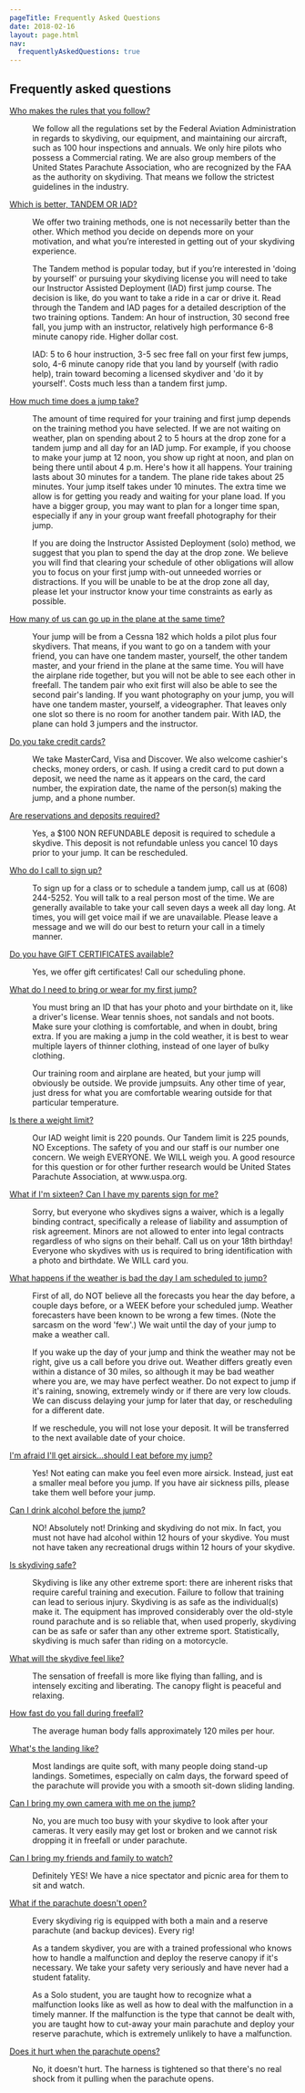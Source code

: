 ```yaml
---
pageTitle: Frequently Asked Questions
date: 2018-02-16
layout: page.html
nav:
  frequentlyAskedQuestions: true
---
```


## Frequently asked questions

<dl class="accordion">

<dt><a href="">Who makes the rules that you follow?</a></dt>
<dd><p>We follow all the regulations set by the Federal Aviation Administration in regards to skydiving, our equipment, and maintaining our aircraft, such as 100 hour inspections and annuals.  We only hire pilots who possess a Commercial rating.  We are also group members of the United States Parachute Association, who are recognized by the FAA as the authority on skydiving.  That means we follow the strictest guidelines in the industry.</p></dd>

<dt><a href="">Which is better, TANDEM OR IAD?</a></dt>
<dd><p>We offer two training methods, one is not necessarily better than the other. Which method you decide on depends more on your motivation, and what you’re interested in getting out of your skydiving experience.</p>
<p>The Tandem method is popular today, but if you’re interested in 'doing by yourself' or pursuing your skydiving license you will need to take our Instructor Assisted Deployment (IAD) first jump course.  The decision is like, do you want to take a ride in a car or drive it.  Read through the Tandem and IAD pages for a detailed description of the two training options.
Tandem: An hour of instruction, 30 second free fall, you jump with an instructor, relatively high performance 6-8 minute canopy ride.  Higher dollar cost.</p>
<p>IAD: 5 to 6 hour instruction, 3-5 sec free fall on your first few jumps, solo, 4-6 minute canopy ride that you land by yourself (with radio help), train toward becoming a licensed skydiver and 'do it by yourself'.  Costs much less than a tandem first jump.</p></dd>

<dt><a href="">How much time does a jump take?</a></dt>
<dd><p>The amount of time required for your training and first jump depends on the training method you have selected. If we are not waiting on weather, plan on spending about 2 to 5 hours at the drop zone for a tandem jump and all day for an IAD jump.  For example, if you choose to make your jump at 12 noon, you show up right at noon, and plan on being there until about 4 p.m.  Here's how it all happens.  Your training lasts about 30 minutes for a tandem.   The plane ride takes about 25 minutes.  Your jump itself takes under 10 minutes.  The extra time we allow is for getting you ready and waiting for your plane load.  If you have a bigger group, you may want to plan for a longer time span, especially if any in your group want freefall photography for their jump.</p>

<p>If you are doing the Instructor Assisted Deployment (solo) method, we suggest that you plan to spend the day at the drop zone. We believe you will find that clearing your schedule of other obligations will allow you to focus on your first jump with-out unneeded worries or distractions. If you will be unable to be at the drop zone all day, please let your instructor know your time constraints as early as possible.</p></dd>

<dt><a href="">How many of us can go up in the plane at the same time?</a></dt>
<dd><p>Your jump will be from a Cessna 182 which holds a pilot plus four skydivers.  That means, if you want to go on a tandem with your friend, you can have one tandem master, yourself, the other tandem master, and your friend in the plane at the same time.   You will have the airplane ride together, but you will not be able to see each other in freefall.  The tandem pair who exit first will also be able to see the second pair's landing.  If you want photography on your jump, you will have one tandem master, yourself, a videographer.  That leaves only one slot so there is no room for another tandem pair.  With IAD, the plane can hold 3 jumpers and the instructor.</p></dd>

<dt><a href="">Do you take credit cards?</a></dt>
<dd><p>We take MasterCard, Visa and Discover. We also welcome cashier's checks, money orders, or cash. If using a credit card to put down a deposit, we need the name as it appears on the card, the card number, the expiration date, the name of the person(s) making the jump, and a phone number.</p></dd>

<dt><a href="">Are reservations and deposits required?</a></dt>
<dd><p>Yes, a $100 NON REFUNDABLE deposit is required to schedule a skydive. This deposit is not refundable unless you cancel 10 days prior to your jump.  It can be rescheduled.</p></dd>

<dt><a href="">Who do I call to sign up?</a></dt>
<dd><p>To sign up for a class or to schedule a tandem jump, call us at (608) 244-5252. You will talk to a real person most of the time. We are generally available to take your call seven days a week all day long. At times, you will get voice mail if we are unavailable.  Please leave a message and we will do our best to return your call in a timely manner.</p></dd>

<dt><a href="">Do you have GIFT CERTIFICATES available?</a></dt>
<dd><p>Yes, we offer gift certificates! Call our scheduling phone.</p></dd>

<dt><a href="">What do I need to bring or wear for my first jump?</a></dt>
<dd><p>You must bring an ID that has your photo and your birthdate on it, like a driver's license.  Wear tennis shoes, not sandals and not boots.  Make sure your clothing is comfortable, and when in doubt, bring extra.  If you are making a jump in the cold weather, it is best to wear multiple layers of thinner clothing, instead of one layer of bulky clothing.</p>
<p>Our training room and airplane are heated, but your jump will obviously be outside.  We provide jumpsuits.  Any other time of year, just dress for what you are comfortable wearing outside for that particular temperature.</p></dd>

<dt><a href="">Is there a weight limit?</a></dt>
<dd><p>Our IAD weight limit is 220 pounds.  Our Tandem limit is 225 pounds, NO Exceptions. The safety of you and our staff is our number one concern.  We weigh EVERYONE.  We WILL weigh you.   A good resource for this question or for other further research would be United States Parachute Association, at www.uspa.org.</p></dd>

<dt><a href="">What if I'm sixteen?  Can I have my parents sign for me?</a></dt>
<dd><p>Sorry, but everyone who skydives signs a waiver, which is a legally binding contract, specifically a release of liability and assumption of risk agreement.   Minors are not allowed to enter into legal contracts regardless of who signs on their behalf.  Call us on your 18th birthday!  Everyone who skydives with us is required to bring identification with a photo and birthdate.  We WILL card you.</p></dd>

<dt><a href="">What happens if the weather is bad the day I am scheduled to jump?</a></dt>
<dd><p>First of all, do NOT believe all the forecasts you hear the day before, a couple days before, or a WEEK before your scheduled jump.  Weather forecasters have been known to be wrong a few times. (Note the sarcasm on the word 'few'.)  We wait until the day of your jump to make a weather call.</p>
<p>If you wake up the day of your jump and think the weather may not be right, give us a call before you drive out.  Weather differs greatly even within a distance of 30 miles, so although it may be bad weather where you are, we may have perfect weather.  Do not expect to jump if it's raining, snowing, extremely windy or if there are very low clouds.  We can discuss delaying your jump for later that day, or rescheduling for a different date.</p>
<p>If we reschedule, you will not lose your deposit.  It will be transferred to the next available date of your choice.</p></dd>

<dt><a href="">I'm afraid I'll get airsick...should I eat before my jump?</a></dt>
<dd><p>Yes!  Not eating can make you feel even more airsick.  Instead, just eat a smaller meal before you jump.  If you have air sickness pills, please take them well before your jump.</p></dd>

<dt><a href="">Can I drink alcohol before the jump?</a></dt>
<dd><p>NO! Absolutely not!  Drinking and skydiving do not mix.  In fact, you must not have had alcohol within 12 hours of your skydive.  You must not have taken any recreational drugs within 12 hours of your skydive.</p></dd>

<dt><a href="">Is skydiving safe?</a></dt>
<dd><p>Skydiving is like any other extreme sport: there are inherent risks that require careful training and execution. Failure to follow that training can lead to serious injury. Skydiving is as safe as the individual(s) make it. The equipment has improved considerably over the old-style round parachute and is so reliable that, when used properly, skydiving can be as safe or safer than any other extreme sport.  Statistically, skydiving is much safer than riding on a motorcycle.</p></dd>

<dt><a href="">What will the skydive feel like?</a></dt>
<dd><p>The sensation of freefall is more like flying than falling, and is intensely exciting and liberating. The canopy flight is peaceful and relaxing.</p></dd>

<dt><a href="">How fast do you fall during freefall?</a></dt>
<dd><p>The average human body falls approximately 120 miles per hour.</p></dd>

<dt><a href="">What's the landing like?</a></dt>
<dd><p>Most landings are quite soft, with many people doing stand-up landings. Sometimes, especially on calm days, the forward speed of the parachute will provide you with a smooth sit-down sliding landing.</p></dd>

<dt><a href="">Can I bring my own camera with me on the jump?</a></dt>
<dd><p>No, you are much too busy with your skydive to look after your cameras. It very easily may get lost or broken and we cannot risk dropping it in freefall or under parachute.</p></dd>

<dt><a href="">Can I bring my friends and family to watch?</a></dt>
<dd><p>Definitely YES!  We have a nice spectator and picnic area for them to sit and watch.</p></dd>

<dt><a href="">What if the parachute doesn't open?</a></dt>
<dd><p>Every skydiving rig is equipped with both a main and a reserve parachute (and backup devices). Every rig!</p>

<p>As a tandem skydiver, you are with a trained professional who knows how to handle a malfunction and deploy the reserve canopy if it's necessary. We take your safety very seriously and have never had a student fatality.</p>

<p>As a Solo student, you are taught how to recognize what a malfunction looks like as well as how to deal with the malfunction in a timely manner. If the malfunction is the type that cannot be dealt with, you are taught how to cut-away your main parachute and deploy your reserve parachute, which is extremely unlikely to have a malfunction.</p></dd>

<dt><a href="">Does it hurt when the parachute opens?</a></dt>
<dd><p>No, it doesn't hurt. The harness is tightened so that there's no real shock from it pulling when the parachute opens.</p></dd>

</dl>

<script>
  (function($) {
      
    var allPanels = $('.accordion > dd').hide();
      
    $('.accordion > dt > a').click(function() {
        $this = $(this);
        $target =  $this.parent().next();

        if(!$target.hasClass('active')){
           allPanels.removeClass('active').slideUp();
           $target.addClass('active').slideDown();
        } else {
          allPanels.removeClass('active').slideUp();
        }
        
      return false;
    });

  })(jQuery);
  </script>
